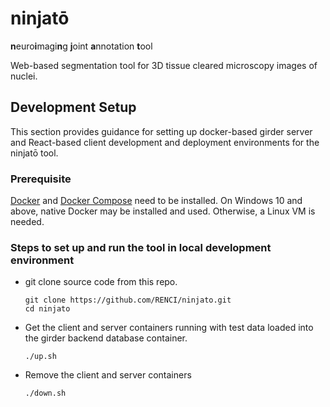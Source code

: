 # ninjatō
**n**euro**i**magi**n**g **j**oint **a**nnotation **t**ool

Web-based segmentation tool for 3D tissue cleared microscopy images of nuclei.

## Development Setup

This section provides guidance for setting up docker-based girder server and React-based client development and deployment environments for the ninjatō tool.

### Prerequisite

[Docker](https://www.docker.com/) and [Docker Compose](https://docs.docker.com/compose/) need to be installed. On Windows 10 and above, native Docker may be installed and used. Otherwise, a Linux VM is needed. 

### Steps to set up and run the tool in local development environment

- git clone source code from this repo.

  ```
  git clone https://github.com/RENCI/ninjato.git
  cd ninjato

- Get the client and server containers running with test data loaded into the girder backend database container.

  ```
  ./up.sh
  ```

- Remove the client and server containers

  ```
  ./down.sh
  ```

  


